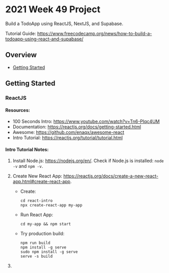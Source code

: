 # 2021 Week 49 Project

Build a TodoApp using ReactJS, NextJS, and Supabase.

Tutorial Guide: https://www.freecodecamp.org/news/how-to-build-a-todoapp-using-react-and-supabase/

## Overview

- [Getting Started](#getting-started)

## Getting Started

### ReactJS

#### Resources:
- 100 Seconds Intro: https://www.youtube.com/watch?v=Tn6-PIqc4UM
- Documentation: https://reactjs.org/docs/getting-started.html
- Awesome: https://github.com/enaqx/awesome-react
- Intro Tutorial: https://reactjs.org/tutorial/tutorial.html

#### Intro Tutorial Notes:

1.  Install Node.js: https://nodejs.org/en/. Check if Node.js is installed: `node -v` and `npm -v`.

2.  Create New React App: https://reactjs.org/docs/create-a-new-react-app.html#create-react-app.
    -   Create:
        ```
        cd react-intro
        npx create-react-app my-app
        ```
    -   Run React App: 
        ```
        cd my-app && npm start
        ```
    -   Try production build: 
        ```
        npm run build
        npm install -g serve
        sudo npm install -g serve
        serve -s build
        ```

3.